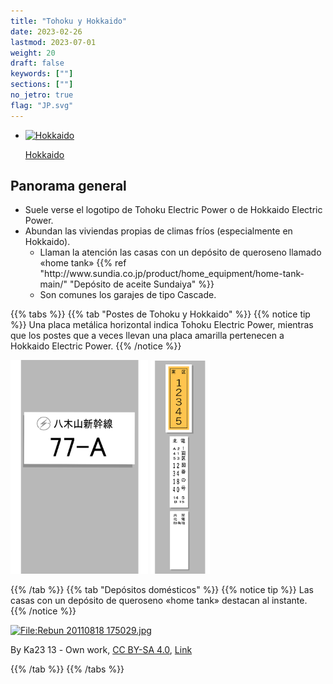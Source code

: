 ```yaml
---
title: "Tohoku y Hokkaido"
date: 2023-02-26
lastmod: 2023-07-01
weight: 20
draft: false
keywords: [""]
sections: [""]
no_jetro: true
flag: "JP.svg"
---
```


<ul class="flag-list-japan">
    <li data-nav-id="https://geopinning.space/rule/asia/japan/tohoku/hokkaido/" title="Hokkaido" class="">
        <p><a href="https://geopinning.space/rule/asia/japan/tohoku/hokkaido/" class="flag-link">
            <img src="https://geopinning.space/flags/Flag_of_Hokkaido_Prefecture.png" alt="Hokkaido" class="flag-img-link" oncontextmenu="return false;"></a></p>
        <p><a href="https://geopinning.space/rule/asia/japan/tohoku/hokkaido/" class="flag-link">Hokkaido</a></p>
    </li>
</ul>

<div class="main-desciption area-description">
    <h2 class="section-title">Panorama general</h2>
    <ul class="rule-list">
        <li>Suele verse el logotipo de Tohoku Electric Power o de Hokkaido Electric Power.</li>
        <li>Abundan las viviendas propias de climas fríos (especialmente en Hokkaido).
            <ul>
                <li>Llaman la atención las casas con un <span class="quiz">depósito de queroseno</span> llamado «home tank» {{% ref "http://www.sundia.co.jp/product/home_equipment/home-tank-main/" "Depósito de aceite Sundaiya" %}}</li>
                <li>Son comunes los garajes de tipo Cascade.</li>
            </ul>
        </li>
    </ul>
</div>

{{% tabs %}}
{{% tab "Postes de Tohoku y Hokkaido" %}}
{{% notice tip %}}
Una placa metálica horizontal indica Tohoku Electric Power, mientras que los postes que a veces llevan una placa amarilla pertenecen a Hokkaido Electric Power.
{{% /notice %}}

<div class="googlemap-if no-margin">
<img src="../pole/pole-tohoku.png" width="220px">
<img src="../pole/pole-hokkaido.png" width="95px">
</div>

{{% /tab %}}
{{% tab "Depósitos domésticos" %}}
{{% notice tip %}}
Las casas con un <span class="quiz">depósito de queroseno</span> «home tank» destacan al instante.
{{% /notice %}}

<div class="googlemap-if no-margin">
<p><a href="https://commons.wikimedia.org/wiki/File:Rebun_20110818_175029.jpg#/media/File:Rebun_20110818_175029.jpg"><img src="https://upload.wikimedia.org/wikipedia/commons/c/cf/Rebun_20110818_175029.jpg" alt="File:Rebun 20110818 175029.jpg" height="717" width="1280"></a></p><p>By Ka23 13 - <span class="int-own-work" lang="en">Own work</span>, <a href="https://creativecommons.org/licenses/by-sa/4.0" title="Creative Commons Attribution-Share Alike 4.0">CC BY-SA 4.0</a>, <a href="https://commons.wikimedia.org/w/index.php?curid=142923992">Link</a></p>
</div>

{{% /tab %}}
{{% /tabs %}}

